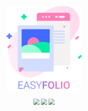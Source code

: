 <!-- ![Header](/src/assets/readme-assets/header-1.png?raw=true "Theming Colors") -->
<p align="center">
  <img style="width: 200px; margin: 0 auto;" src="./src/assets/readme-assets/header-2.svg?raw=true">
  <br/>
  <br/>
  <img src="https://img.shields.io/github/issues/fahadachaudhry/portfolio?style=flat-square">
  <img src="https://img.shields.io/github/forks/fahadachaudhry/portfolio?style=flat-square">
  <img src="https://img.shields.io/github/stars/fahadachaudhry/portfolio?style=flat-square">
</p>

